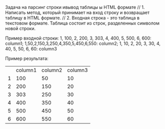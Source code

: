 Задача на парсинг строки ивывод таблицы ы HTML формате
// 1. Написать метод, который принимает на вход строку и возвращает таблицу в HTML формате.
// 2. Входная строка - это таблица в текстовом формате. Таблица состоит из строк, разделенных символом новой строки.

Пример входной строки:
1, 100, 2, 200, 3, 303, 4, 400, 5, 500, 6, 600: column1; 1,50,2,150,3,250,4,350,5,450,6,550: column2; 1, 10, 2, 20, 3,
30, 4, 40, 5, 50, 6, 60: column3

Пример результата:
<table>
    <tr>
  <td></td>
        <td>column1</td>
        <td>column2</td>
        <td>column3</td>
    </tr>
    <tr>
        <td>1</td>
        <td>100</td>
        <td>50</td>
        <td>10</td>
  </tr>
    <tr>
        <td>2</td>
        <td>200</td>
        <td>150</td>
        <td>20</td>
  </tr>
    <tr>
        <td>3</td>
        <td>303</td>
        <td>250</td>
        <td>30</td>
    </tr>
    <tr>
        <td>4</td>
        <td>400</td>
        <td>350</td>
        <td>40</td>
    </tr>
    <tr>
        <td>5</td>
        <td>500</td>
        <td>450</td>
        <td>50</td>
    </tr>
    <tr>
        <td>6</td>
        <td>600</td>
        <td>550</td>
        <td>60</td>
    </tr>
</table>

